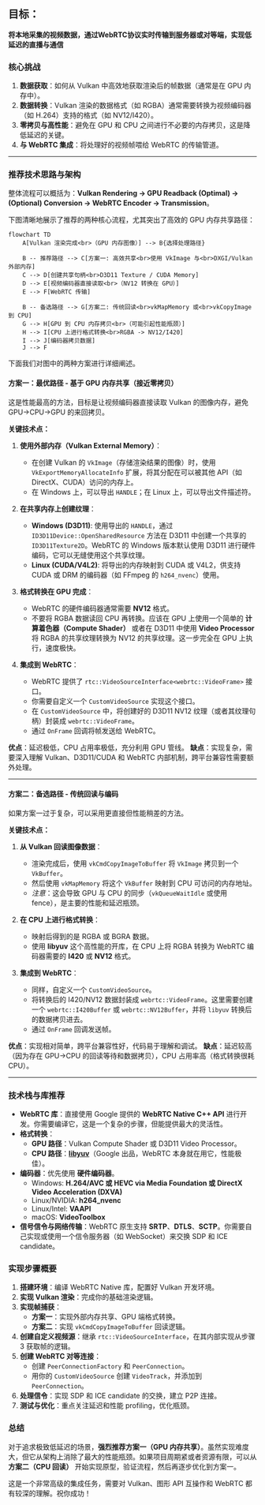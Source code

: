 ## 目标：

**将本地采集的视频数据，通过WebRTC协议实时传输到服务器或对等端，实现低延迟的直播与通信**

### 核心挑战

1. **数据获取**：如何从 Vulkan 中高效地获取渲染后的帧数据（通常是在 GPU 内存中）。
2. **数据转换**：Vulkan 渲染的数据格式（如 RGBA）通常需要转换为视频编码器（如 H.264）支持的格式（如 NV12/I420）。
3. **零拷贝与高性能**：避免在 GPU 和 CPU 之间进行不必要的内存拷贝，这是降低延迟的关键。
4. **与 WebRTC 集成**：将处理好的视频帧喂给 WebRTC 的传输管道。

---

### 推荐技术思路与架构

整体流程可以概括为：**Vulkan Rendering -> GPU Readback (Optimal) -> (Optional) Conversion -> WebRTC Encoder -> Transmission**。

下图清晰地展示了推荐的两种核心流程，尤其突出了高效的 GPU 内存共享路径：

```mermaid
flowchart TD
    A[Vulkan 渲染完成<br>（GPU 内存图像）] --> B{选择处理路径}

    B -- 推荐路径 --> C[方案一: 高效共享<br>使用 VkImage 与<br>DXGI/Vulkan 外部内存]
    C --> D[创建共享句柄<br>D3D11 Texture / CUDA Memory]
    D --> E[视频编码器直接读取<br>（NV12 转换在 GPU）]
    E --> F[WebRTC 传输]

    B -- 备选路径 --> G[方案二: 传统回读<br>vkMapMemory 或<br>vkCopyImage 到 CPU]
    G --> H[GPU 到 CPU 内存拷贝<br>（可能引起性能瓶颈）]
    H --> I[CPU 上进行格式转换<br>RGBA -> NV12/I420]
    I --> J[编码器拷贝数据]
    J --> F
```

下面我们对图中的两种方案进行详细阐述。

#### 方案一：最优路径 - 基于 GPU 内存共享（接近零拷贝）

这是性能最高的方法，目标是让视频编码器直接读取 Vulkan 的图像内存，避免 GPU->CPU->GPU 的来回拷贝。

**关键技术点：**

1. **使用外部内存（Vulkan External Memory）**：
    
    - 在创建 Vulkan 的 `VkImage`（存储渲染结果的图像）时，使用 `VkExportMemoryAllocateInfo` 扩展，将其分配在可以被其他 API（如 DirectX、CUDA）访问的内存上。
    - 在 Windows 上，可以导出 `HANDLE`；在 Linux 上，可以导出文件描述符。
2. **在共享内存上创建纹理**：
    
    - **Windows (D3D11)**: 使用导出的 `HANDLE`，通过 `ID3D11Device::OpenSharedResource` 方法在 D3D11 中创建一个共享的 `ID3D11Texture2D`。WebRTC 的 Windows 版本默认使用 D3D11 进行硬件编码，它可以无缝使用这个共享纹理。
    - **Linux (CUDA/V4L2)**: 将导出的内存映射到 CUDA 或 V4L2，供支持 CUDA 或 DRM 的编码器（如 FFmpeg 的 `h264_nvenc`）使用。
3. **格式转换在 GPU 完成**：
    
    - WebRTC 的硬件编码器通常需要 **NV12** 格式。
    - 不要将 RGBA 数据读回 CPU 再转换。应该在 GPU 上使用一个简单的 **计算着色器（Compute Shader）** 或者在 D3D11 中使用 **Video Processor** 将 RGBA 的共享纹理转换为 NV12 的共享纹理。这一步完全在 GPU 上执行，速度极快。
4. **集成到 WebRTC**：
    
    - WebRTC 提供了 `rtc::VideoSourceInterface<webrtc::VideoFrame>` 接口。
    - 你需要自定义一个 `CustomVideoSource` 实现这个接口。
    - 在 `CustomVideoSource` 中，将创建好的 D3D11 NV12 纹理（或者其纹理句柄）封装成 `webrtc::VideoFrame`。
    - 通过 `OnFrame` 回调将帧发送给 WebRTC。

**优点**：延迟极低，CPU 占用率极低，充分利用 GPU 管线。
**缺点**：实现复杂，需要深入理解 Vulkan、D3D11/CUDA 和 WebRTC 内部机制，跨平台兼容性需要额外处理。

---

#### 方案二：备选路径 - 传统回读与编码

如果方案一过于复杂，可以采用更直接但性能稍差的方法。

**关键技术点：**

1. **从 Vulkan 回读图像数据**：
    
    - 渲染完成后，使用 `vkCmdCopyImageToBuffer` 将 `VkImage` 拷贝到一个 `VkBuffer`。
    - 然后使用 `vkMapMemory` 将这个 `VkBuffer` 映射到 CPU 可访问的内存地址。
    - *注意*：这会导致 GPU 与 CPU 的同步（`vkQueueWaitIdle` 或使用 fence），是主要的性能和延迟瓶颈。
2. **在 CPU 上进行格式转换**：
    
    - 映射后得到的是 RGBA 或 BGRA 数据。
    - 使用 **libyuv** 这个高性能的开库，在 CPU 上将 RGBA 转换为 WebRTC 编码器需要的 **I420** 或 **NV12** 格式。
3. **集成到 WebRTC**：
    
    - 同样，自定义一个 `CustomVideoSource`。
    - 将转换后的 I420/NV12 数据封装成 `webrtc::VideoFrame`。这里需要创建一个 `webrtc::I420Buffer` 或 `webrtc::NV12Buffer`，并将 `libyuv` 转换后的数据拷贝进去。
    - 通过 `OnFrame` 回调发送帧。

**优点**：实现相对简单，跨平台兼容性好，代码易于理解和调试。
**缺点**：延迟较高（因为存在 GPU->CPU 的回读等待和数据拷贝），CPU 占用率高（格式转换很耗 CPU）。

---

### 技术栈与库推荐

- **WebRTC 库**：直接使用 Google 提供的 **WebRTC Native C++ API** 进行开发。你需要编译它，这是一个复杂的步骤，但能提供最大的灵活性。
- **格式转换**：
  - **GPU 路径**：Vulkan Compute Shader 或 D3D11 Video Processor。
  - **CPU 路径**：**[libyuv](https://chromium.googlesource.com/libyuv/libyuv/)**（Google 出品，WebRTC 本身就在用它，性能极佳）。
- **编码器**：优先使用 **硬件编码器**。
  - Windows: **H.264/AVC 或 HEVC  via Media Foundation 或 DirectX Video Acceleration (DXVA)**
  - Linux/NVIDIA: **h264_nvenc**
  - Linux/Intel: **VAAPI**
  - macOS: **VideoToolbox**
- **信号信令与网络传输**：WebRTC 原生支持 **SRTP**、**DTLS**、**SCTP**。你需要自己实现或使用一个信令服务器（如 WebSocket）来交换 SDP 和 ICE candidate。

### 实现步骤概要

1. **搭建环境**：编译 WebRTC Native 库，配置好 Vulkan 开发环境。
2. **实现 Vulkan 渲染**：完成你的基础渲染逻辑。
3. **实现帧捕获**：
    - **方案一**：实现外部内存共享、GPU 端格式转换。
    - **方案二**：实现 `vkCmdCopyImageToBuffer` 回读逻辑。
4. **创建自定义视频源**：继承 `rtc::VideoSourceInterface`，在其内部实现从步骤 3 获取帧的逻辑。
5. **创建 WebRTC 对等连接**：
    - 创建 `PeerConnectionFactory` 和 `PeerConnection`。
    - 用你的 `CustomVideoSource` 创建 `VideoTrack`，并添加到 `PeerConnection`。
6. **处理信令**：实现 SDP 和 ICE candidate 的交换，建立 P2P 连接。
7. **测试与优化**：重点关注延迟和性能 profiling，优化瓶颈。

### 总结

对于追求极致低延迟的场景，**强烈推荐方案一（GPU 内存共享）**。虽然实现难度大，但它从架构上消除了最大的性能瓶颈。如果项目周期紧或者资源有限，可以从**方案二（CPU 回读）** 开始实现原型，验证流程，然后再逐步优化到方案一。

这是一个非常高级的集成任务，需要对 Vulkan、图形 API 互操作和 WebRTC 都有较深的理解。祝你成功！


